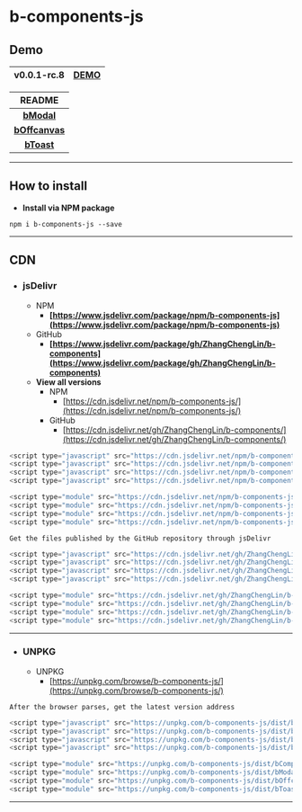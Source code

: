 # b-components-js

## Demo

| **v0.0.1-rc.8** | [**DEMO**](../demo/demo.html) |
|:---------------:|:-----------------------------:|

|                **README**                 |
|:-----------------------------------------:|
|     [**bModal**](./readme/modal.html)     |
| [**bOffcanvas**](./readme/offcanvas.html) |
|     [**bToast**](./readme/toast.html)     |

---

## How to install

- **Install via NPM package**

```
npm i b-components-js --save
```

---

## CDN

- ### jsDelivr
  - NPM
    - **[https://www.jsdelivr.com/package/npm/b-components-js](https://www.jsdelivr.com/package/npm/b-components-js)**
  - GitHub
    - **[https://www.jsdelivr.com/package/gh/ZhangChengLin/b-components](https://www.jsdelivr.com/package/gh/ZhangChengLin/b-components)**
  - **View all versions**
    - NPM
      - [https://cdn.jsdelivr.net/npm/b-components-js/](https://cdn.jsdelivr.net/npm/b-components-js/)
    - GitHub
      - [https://cdn.jsdelivr.net/gh/ZhangChengLin/b-components/](https://cdn.jsdelivr.net/gh/ZhangChengLin/b-components/)

```javascript
<script type="javascript" src="https://cdn.jsdelivr.net/npm/b-components-js/dist/bComponents.min.js"></script>
<script type="javascript" src="https://cdn.jsdelivr.net/npm/b-components-js/dist/bModal.min.js"></script>
<script type="javascript" src="https://cdn.jsdelivr.net/npm/b-components-js/dist/bOffcanvas.min.js"></script>
<script type="javascript" src="https://cdn.jsdelivr.net/npm/b-components-js/dist/bToast.min.js"></script>

<script type="module" src="https://cdn.jsdelivr.net/npm/b-components-js/dist/bComponents.esm.min.js"></script>
<script type="module" src="https://cdn.jsdelivr.net/npm/b-components-js/dist/bModal.esm.min.js"></script>
<script type="module" src="https://cdn.jsdelivr.net/npm/b-components-js/dist/bOffcanvas.esm.min.js"></script>
<script type="module" src="https://cdn.jsdelivr.net/npm/b-components-js/dist/bToast.esm.min.js"></script>
```

`Get the files published by the GitHub repository through jsDelivr`

```javascript
<script type="javascript" src="https://cdn.jsdelivr.net/gh/ZhangChengLin/b-components@v0.0.1-rc.8/dist/bComponents.min.js"></script>
<script type="javascript" src="https://cdn.jsdelivr.net/gh/ZhangChengLin/b-components@v0.0.1-rc.8/dist/bModal.min.js"></script>
<script type="javascript" src="https://cdn.jsdelivr.net/gh/ZhangChengLin/b-components@v0.0.1-rc.8/dist/bOffcanvas.min.js"></script>
<script type="javascript" src="https://cdn.jsdelivr.net/gh/ZhangChengLin/b-components@v0.0.1-rc.8/dist/bToast.min.js"></script>

<script type="module" src="https://cdn.jsdelivr.net/gh/ZhangChengLin/b-components@v0.0.1-rc.8/dist/bComponents.esm.min.js"></script>
<script type="module" src="https://cdn.jsdelivr.net/gh/ZhangChengLin/b-components@v0.0.1-rc.8/dist/bModal.esm.min.js"></script>
<script type="module" src="https://cdn.jsdelivr.net/gh/ZhangChengLin/b-components@v0.0.1-rc.8/dist/bOffcanvas.esm.min.js"></script>
<script type="module" src="https://cdn.jsdelivr.net/gh/ZhangChengLin/b-components@v0.0.1-rc.8/dist/bToast.esm.min.js"></script>
```

---

- ### UNPKG
  - UNPKG
    - [https://unpkg.com/browse/b-components-js/](https://unpkg.com/browse/b-components-js/)

`After the browser parses, get the latest version address`

```javascript
<script type="javascript" src="https://unpkg.com/b-components-js/dist/bComponents.min.js"></script>
<script type="javascript" src="https://unpkg.com/b-components-js/dist/bModal.min.js"></script>
<script type="javascript" src="https://unpkg.com/b-components-js/dist/bOffcanvas.min.js"></script>
<script type="javascript" src="https://unpkg.com/b-components-js/dist/bToast.min.js"></script>

<script type="module" src="https://unpkg.com/b-components-js/dist/bComponents.esm.min.js"></script>
<script type="module" src="https://unpkg.com/b-components-js/dist/bModal.esm.min.js"></script>
<script type="module" src="https://unpkg.com/b-components-js/dist/bOffcanvas.esm.min.js"></script>
<script type="module" src="https://unpkg.com/b-components-js/dist/bToast.esm.min.js"></script>
```

---
